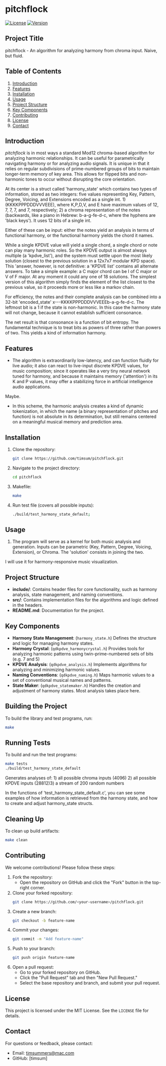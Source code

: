 # pitchflock

[![License](https://img.shields.io/badge/license-MIT-blue.svg)](../LICENSE)
[![Version](https://img.shields.io/badge/version-1.0.0-blue.svg)](#)

## Project Title
pitchflock - An algorithm for analyzing harmony from chroma input. Naive, but fluid.

## Table of Contents
1. [Introduction](#introduction)
2. [Features](#features)
3. [Installation](#installation)
4. [Usage](#usage)
5. [Project Structure](#project-structure)
6. [Key Components](#key-components)
7. [Contributing](#contributing)
8. [License](#license)
9. [Contact](#contact)

## Introduction
*pitchflock* is in most ways a standard Mod12 chroma-based algorithm for analyzing harmonic relationships. It can be useful for parametrically navigating harmony or for analyzing audio signals. It is unique in that it relies on regular subdivisions of prime-numbered groups of bits to maintain longer-term memory of key area. This allows for flipped bits and non-harmonic tones to occur without disrupting the core orientation.

At its center is a struct called 'harmony_state' which contains two types of information, stored as two integers: five values representing Key, Pattern, Degree, Voicing, and Extensions encoded as a single int. 1) (KKKKPPPDDDVVVEEE), where K,P,D,V, and E have maximum values of 12, 7, 7, 7, and 7, respectively; 2)  a chroma representation of the notes (backwards, like a piano in Hebrew: b-a-g-fe-d-c, where the hyphens are 'black keys'). It uses 12 bits of a single int.

Either of these can be input: either the notes yield an analysis in terms of functional harmony, or the functional harmony yields the chord it names.

While a single KPDVE value will yield a single chord, a single chord or note can play many harmonic roles. So the KPDVE output is almost always multiple (a 'kpdve_list'), and the system must settle upon the most likely solution (closest to the previous solution in a 12x7x7 modular KPD space).  This 'answer, however, is not definitive: a 'KPDVE list' contains all alternate answers. To take a simple example: a C major chord can be I of C major or V of F major. At any moment it could any one of 18 solutions. The simplest version of this algorithm simply finds the element of the list closest to the previous value, so it proceeds more or less like a markov chain.

For efficiency, the notes and their complete analysis can be combined into a 32-bit 'encoded_state' x---KKKKPPPDDDVVVEEEb-a-g-fe-d-c.  The leftmost bit is a 1 if the state is non-harmonic.  In this case the harmony state will not change, because it cannot establish sufficient consonance. 

The net result is that consonance is a function of bit entropy. The fundamental technique is to treat bits as powers of three rather than powers of two. This yields a kind of information harmony.

## Features
- The algorithm is extraordinarily low-latency, and can function fluidly for live audio; it also can react to live-input discrete KPDVE values, for music composition; since it operates like a very tiny neural network tuned for harmony, and because it maintains memory ('attention') in its K and P values, it may offer a stabilizing force in artificial intelligence audio applications. 

Maybe. 

- In this scheme, the harmonic analysis creates a kind of dynamic tokenization, in which the name (a binary representation of pitches and function) is not absolute in its determination, but still remains centered on a meaningful musical memory and prediction area.

## Installation
1. Clone the repository:
   ```bash
   git clone https://github.com/timsum/pitchflock.git
   ```
2. Navigate to the project directory:
   ```bash
   cd pitchflock
   ```
3. Makefile:
   ```bash
   make
   ```
4. Run test file (covers all possible inputs):
   ```bash
   ./build/test_harmony_state_default;
   ```
## Usage
1. The program will serve as a kernel for both music analysis and generation. Inputs can be parametric (Key, Pattern, Degree, Voicing, Extension), or Chroma.  The 'solution' consists in joining the two.

I will use it for harmony-responsive music visualization.

## Project Structure
- **include/**: Contains header files for core functionality, such as harmony analysis, state management, and naming conventions.
- **src/**: Contains implementation files for the algorithms and logic defined in the headers.
- **README.md**: Documentation for the project.

## Key Components
- **Harmony State Management**: (`harmony_state.h`) Defines the structure and logic for managing harmony states.
- **Harmony Crystal**: (`qdkpdve_harmonycrystal.h`) Provides tools for analyzing harmonic patterns using twin-prime-numbered sets of bits (e.g. 7 and 5)
- **KPDVE Analysis**: (`qdkpdve_analysis.h`) Implements algorithms for analyzing and minimizing harmonic values.
- **Naming Conventions**: (`qdkpdve_naming.h`) Maps harmonic values to a set of conventional musical names and patterns.
- **State Maker**: (`qdkpdve_statemaker.h`) Handles the creation and adjustment of harmony states. Most analysis takes place here.

## Building the Project
To build the library and test programs, run:
```bash
make
```

## Running Tests
To build and run the test programs:
```bash
make tests
./build/test_harmony_state_default
```
Generates analyses of: 1) all possible chroma inputs (4096) 2) all possible KPDVE inputs (28812)3) a stream of 200 random numbers

In the functions of 'test_harmony_state_default.c', you can see some examples of how information is retrieved from the harmony state, and how to create and adjust harmony_state structs.

## Cleaning Up
To clean up build artifacts:
```bash
make clean
```

## Contributing
We welcome contributions! Please follow these steps:
1. Fork the repository:
   - Open the repository on GitHub and click the "Fork" button in the top-right corner.
2. Clone your forked repository:
   ```bash
   git clone https://github.com/<your-username>/pitchflock.git
   ```
3. Create a new branch:
   ```bash
   git checkout -b feature-name
   ```
4. Commit your changes:
   ```bash
   git commit -m "Add feature-name"
   ```
5. Push to your branch:
   ```bash
   git push origin feature-name
   ```
6. Open a pull request:
   - Go to your forked repository on GitHub.
   - Click the "Pull Request" tab and then "New Pull Request."
   - Select the base repository and branch, and submit your pull request.

## License
This project is licensed under the MIT License. See the `LICENSE` file for details.

## Contact
For questions or feedback, please contact:
- Email: timsummers@mac.com
- GitHub: [timsum]